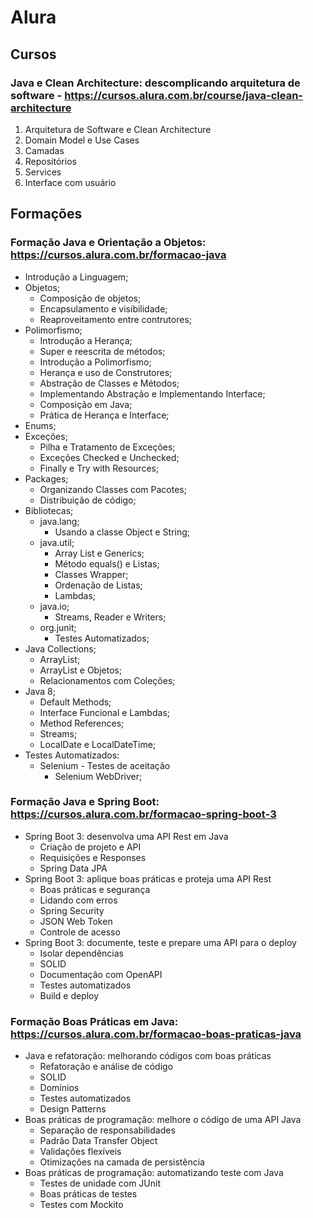 # Alura
## Cursos

### Java e Clean Architecture: descomplicando arquitetura de software - https://cursos.alura.com.br/course/java-clean-architecture
1. Arquitetura de Software e Clean Architecture
2. Domain Model e Use Cases
3. Camadas
4. Repositórios
5. Services
6. Interface com usuário

## Formações
### Formação Java e Orientação a Objetos: https://cursos.alura.com.br/formacao-java
* Introdução a Linguagem;
* Objetos;
    + Composição de objetos;
    + Encapsulamento e visibilidade;
    + Reaproveitamento entre contrutores;
* Polimorfismo;
    + Introdução a Herança;
    + Super e reescrita de métodos;
    + Introdução a Polimorfismo;
    + Herança e uso de Construtores;
    + Abstração de Classes e Métodos;
    + Implementando Abstração e Implementando Interface;
    + Composição em Java;
    + Prática de Herança e Interface;
* Enums;
* Exceções;
    + Pilha e Tratamento de Exceções;
    + Exceções Checked e Unchecked;
    + Finally e Try with Resources;
* Packages;
    + Organizando Classes com Pacotes;
    + Distribuição de código;
* Bibliotecas;
    * java.lang;
        + Usando a classe Object e String;
    * java.util;
        + Array List e Generics;
        + Método equals() e Listas;
        + Classes Wrapper;
        + Ordenação de Listas;
        + Lambdas;
    * java.io;
        + Streams, Reader e Writers;
    * org.junit;
        + Testes Automatizados;
* Java Collections;
    + ArrayList;
    + ArrayList e Objetos;
    + Relacionamentos com Coleções;
* Java 8;
    + Default Methods;
    + Interface Funcional e Lambdas;
    + Method References;
    + Streams;
    + LocalDate e LocalDateTime;
* Testes Automatizados:
    * Selenium - Testes de aceitação
        + Selenium WebDriver;

### Formação Java e Spring Boot: https://cursos.alura.com.br/formacao-spring-boot-3
* Spring Boot 3: desenvolva uma API Rest em Java
  * Criação de projeto e API
  * Requisições e Responses
  * Spring Data JPA
* Spring Boot 3: aplique boas práticas e proteja uma API Rest
  * Boas práticas e segurança
  * Lidando com erros
  * Spring Security
  * JSON Web Token
  * Controle de acesso
* Spring Boot 3: documente, teste e prepare uma API para o deploy
  * Isolar dependências
  * SOLID   
  * Documentação com OpenAPI
  * Testes automatizados
  * Build e deploy

### Formação Boas Práticas em Java: https://cursos.alura.com.br/formacao-boas-praticas-java
* Java e refatoração: melhorando códigos com boas práticas
  * Refatoração e análise de código
  * SOLID
  * Domínios
  * Testes automatizados
  * Design Patterns
* Boas práticas de programação: melhore o código de uma API Java
  * Separação de responsabilidades
  * Padrão Data Transfer Object
  * Validações flexíveis
  * Otimizações na camada de persistência
* Boas práticas de programação: automatizando teste com Java
  * Testes de unidade com JUnit
  * Boas práticas de testes
  * Testes com Mockito
